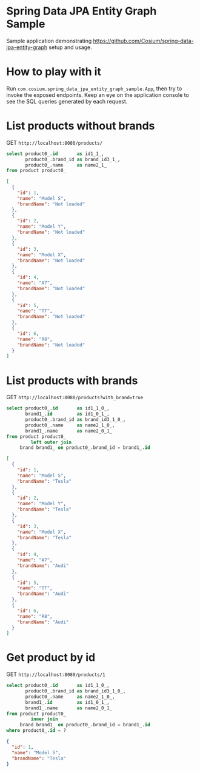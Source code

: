 # Spring Data JPA Entity Graph Sample

Sample application demonstrating https://github.com/Cosium/spring-data-jpa-entity-graph setup and usage.

# How to play with it

Run `com.cosium.spring_data_jpa_entity_graph_sample.App`, then try to invoke the exposed endpoints. Keep an eye on the
application console to see the SQL queries generated by each request.

# List products without brands

GET `http://localhost:8080/products/`

```sql
select product0_.id       as id1_1_,
       product0_.brand_id as brand_id3_1_,
       product0_.name     as name2_1_
from product product0_
```

```json
[
  {
    "id": 1,
    "name": "Model S",
    "brandName": "Not loaded"
  },
  {
    "id": 2,
    "name": "Model Y",
    "brandName": "Not loaded"
  },
  {
    "id": 3,
    "name": "Model X",
    "brandName": "Not loaded"
  },
  {
    "id": 4,
    "name": "A7",
    "brandName": "Not loaded"
  },
  {
    "id": 5,
    "name": "TT",
    "brandName": "Not loaded"
  },
  {
    "id": 6,
    "name": "R8",
    "brandName": "Not loaded"
  }
]
```

# List products with brands

GET `http://localhost:8080/products?with_brand=true`

```sql
select product0_.id       as id1_1_0_,
       brand1_.id         as id1_0_1_,
       product0_.brand_id as brand_id3_1_0_,
       product0_.name     as name2_1_0_,
       brand1_.name       as name2_0_1_
from product product0_
         left outer join
     brand brand1_ on product0_.brand_id = brand1_.id
```

```json
[
  {
    "id": 1,
    "name": "Model S",
    "brandName": "Tesla"
  },
  {
    "id": 2,
    "name": "Model Y",
    "brandName": "Tesla"
  },
  {
    "id": 3,
    "name": "Model X",
    "brandName": "Tesla"
  },
  {
    "id": 4,
    "name": "A7",
    "brandName": "Audi"
  },
  {
    "id": 5,
    "name": "TT",
    "brandName": "Audi"
  },
  {
    "id": 6,
    "name": "R8",
    "brandName": "Audi"
  }
]
```

# Get product by id

GET `http://localhost:8080/products/1`

```sql
select product0_.id       as id1_1_0_,
       product0_.brand_id as brand_id3_1_0_,
       product0_.name     as name2_1_0_,
       brand1_.id         as id1_0_1_,
       brand1_.name       as name2_0_1_
from product product0_
         inner join
     brand brand1_ on product0_.brand_id = brand1_.id
where product0_.id = ?
```

```json
{
  "id": 1,
  "name": "Model S",
  "brandName": "Tesla"
}
```
